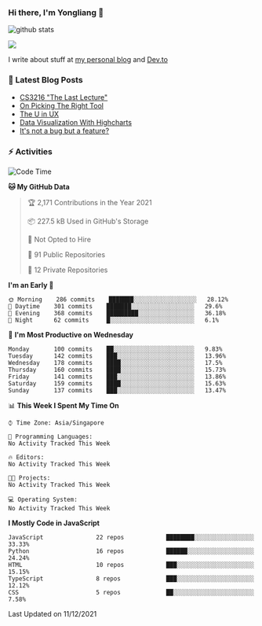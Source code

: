 ### Hi there, I'm Yongliang 👋 
<!--
**tlylt/tlylt** is a ✨ _special_ ✨ repository because its `README.md` (this file) appears on your GitHub profile.

Here are some ideas to get you started:

- 🔭 I’m currently working on ...
- 🌱 I’m currently learning ...
- 👯 I’m looking to collaborate on ...
- 🤔 I’m looking for help with ...
- 💬 Ask me about ...
- 📫 How to reach me: ...
- 😄 Pronouns: ...
- ⚡ Fun fact: ...
-->
![github stats](https://komarev.com/ghpvc/?username=tlylt&color=green&style=plastic)

<img
align="center"
src="https://github-readme-stats.vercel.app/api/?username=tlylt&theme=dracula"
/>

I write about stuff at [my personal blog](https://www.yongliangliu.com/) and [Dev.to](https://dev.to/tlylt)

### 📕 Latest Blog Posts

<!-- BLOG-POST-LIST:START -->
- [CS3216 &quot;The Last Lecture&quot;](https://www.yongliangliu.com/blog/cs3216-the-last-lecture/)
- [On Picking The Right Tool](https://www.yongliangliu.com/blog/on-picking-the-right-tool/)
- [The U in UX](https://www.yongliangliu.com/blog/the-u-in-ux/)
- [Data Visualization With Highcharts](https://www.yongliangliu.com/blog/data-visualization-with-highcharts/)
- [It&#39;s not a bug but a feature?](https://www.yongliangliu.com/blog/its-not-a-bug-but-a-feature/)
<!-- BLOG-POST-LIST:END -->

### ⚡ Activities
<!--START_SECTION:waka-->
![Code Time](http://img.shields.io/badge/Code%20Time-21%20mins-blue)

**🐱 My GitHub Data** 

> 🏆 2,171 Contributions in the Year 2021
 > 
> 📦 227.5 kB Used in GitHub's Storage 
 > 
> 🚫 Not Opted to Hire
 > 
> 📜 91 Public Repositories 
 > 
> 🔑 12 Private Repositories  
 > 
**I'm an Early 🐤** 

```text
🌞 Morning    286 commits    ███████░░░░░░░░░░░░░░░░░░   28.12% 
🌆 Daytime    301 commits    ███████░░░░░░░░░░░░░░░░░░   29.6% 
🌃 Evening    368 commits    █████████░░░░░░░░░░░░░░░░   36.18% 
🌙 Night      62 commits     █░░░░░░░░░░░░░░░░░░░░░░░░   6.1%

```
📅 **I'm Most Productive on Wednesday** 

```text
Monday       100 commits    ██░░░░░░░░░░░░░░░░░░░░░░░   9.83% 
Tuesday      142 commits    ███░░░░░░░░░░░░░░░░░░░░░░   13.96% 
Wednesday    178 commits    ████░░░░░░░░░░░░░░░░░░░░░   17.5% 
Thursday     160 commits    ████░░░░░░░░░░░░░░░░░░░░░   15.73% 
Friday       141 commits    ███░░░░░░░░░░░░░░░░░░░░░░   13.86% 
Saturday     159 commits    ████░░░░░░░░░░░░░░░░░░░░░   15.63% 
Sunday       137 commits    ███░░░░░░░░░░░░░░░░░░░░░░   13.47%

```


📊 **This Week I Spent My Time On** 

```text
⌚︎ Time Zone: Asia/Singapore

💬 Programming Languages: 
No Activity Tracked This Week

🔥 Editors: 
No Activity Tracked This Week

🐱‍💻 Projects: 
No Activity Tracked This Week

💻 Operating System: 
No Activity Tracked This Week

```

**I Mostly Code in JavaScript** 

```text
JavaScript               22 repos            ████████░░░░░░░░░░░░░░░░░   33.33% 
Python                   16 repos            ██████░░░░░░░░░░░░░░░░░░░   24.24% 
HTML                     10 repos            ███░░░░░░░░░░░░░░░░░░░░░░   15.15% 
TypeScript               8 repos             ███░░░░░░░░░░░░░░░░░░░░░░   12.12% 
CSS                      5 repos             ██░░░░░░░░░░░░░░░░░░░░░░░   7.58%

```



 Last Updated on 11/12/2021
<!--END_SECTION:waka-->